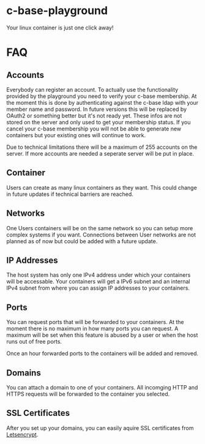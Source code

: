 c-base-playground
=================

Your linux container is just one click away!

FAQ
===

Accounts
--------

Everybody can register an account. To actually use the functionality provided by the playground you need to
verify your c-base membership. At the moment this is done by authenticating against the c-base ldap with your member
name and password. In future versions this will be replaced by OAuth2 or something better but it's not ready yet.
These infos are not stored on the server and only used to get your membership status.
If you cancel your c-base membership you will not be able to generate new containers but your existing ones will
continue to work.

Due to technical limitations there will be a maximum of 255 accounts on the server. If more accounts are needed a seperate server will be put in place.

Container
---------

Users can create as many linux containers as they want. This could change in future updates if technical barriers are reached.

Networks
--------

One Users containers will be on the same network so you can setup more complex systems if you want. Connections between User networks are not planned as of now but could be added with a future update.

IP Addresses
------------

The host system has only one IPv4 address under which your containers will be accessable. Your containers will get a
IPv6 subnet and an internal IPv4 subnet from where you can assign IP addresses to your containers.

Ports
-----

You can request ports that will be forwarded to your containers. At the moment there is no maximum in how many ports you
can request. A maximum will be set when this feature is abused by a user or when the host runs out of free ports.

Once an hour forwarded ports to the containers will be added and removed.

Domains
-------

You can attach a domain to one of your containers. All incomging HTTP and HTTPS requests will be forwarded to the container you
selected.

SSL Certificates
----------------

After you set up your domains, you can easily aquire SSL certificates from [Letsencrypt][letsencrypt].


[letsencrypt]: https://letsencrypt.org/
